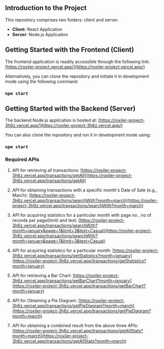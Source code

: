 ## Introduction to the Project

This repository comprises two folders: client and server.
- **Client**: React Application
- **Server**: Node.js Application

## Getting Started with the Frontend (Client)

The frontend application is readily accessible through the following link:
[https://roxiler-project.vercel.app/](https://roxiler-project.vercel.app/)

Alternatively, you can clone the repository and initiate it in development mode using the following command:
### `npm start`

## Getting Started with the Backend (Server)

The backend Node.js application is hosted at:
[https://roxiler-project-3h6z.vercel.app/](https://roxiler-project-3h6z.vercel.app/)

You can also clone the repository and run it in development mode using:
### `npm start`

### Required APIs

1. API for retrieving all transactions:
[https://roxiler-project-3h6z.vercel.app/transactions/getAll](https://roxiler-project-3h6z.vercel.app/transactions/getAll)

2. API for obtaining transactions with a specific month's Date of Sale (e.g., March):
[https://roxiler-project-3h6z.vercel.app/transactions/searchWith?month=march](https://roxiler-project-3h6z.vercel.app/transactions/searchWith?month=march)

3. API for acquiring statistics for a particular month with page no , no of records per page(limit) and text:
[https://roxiler-project-3h6z.vercel.app/transactions/searchWith?month=january&page=1&limit=3&text=Casual](https://roxiler-project-3h6z.vercel.app/transactions/searchWith?month=january&page=1&limit=3&text=Casual)


4. API for acquiring statistics for a particular month:
[https://roxiler-project-3h6z.vercel.app/transactions/getStatistics?month=january](https://roxiler-project-3h6z.vercel.app/transactions/getStatistics?month=january)

5. API for retrieving a Bar Chart:
[https://roxiler-project-3h6z.vercel.app/transactions/getBarChart?month=january](https://roxiler-project-3h6z.vercel.app/transactions/getBarChart?month=january)

6. API for Obtaining a Pie Diagram:
[https://roxiler-project-3h6z.vercel.app/transactions/getPieDiagram?month=march](https://roxiler-project-3h6z.vercel.app/transactions/getPieDiagram?month=march)

7. API for obtaining a combined result from the above three APIs:
[https://roxiler-project-3h6z.vercel.app/transactions/getAllStats?month=march](https://roxiler-project-3h6z.vercel.app/transactions/getAllStats?month=march)
